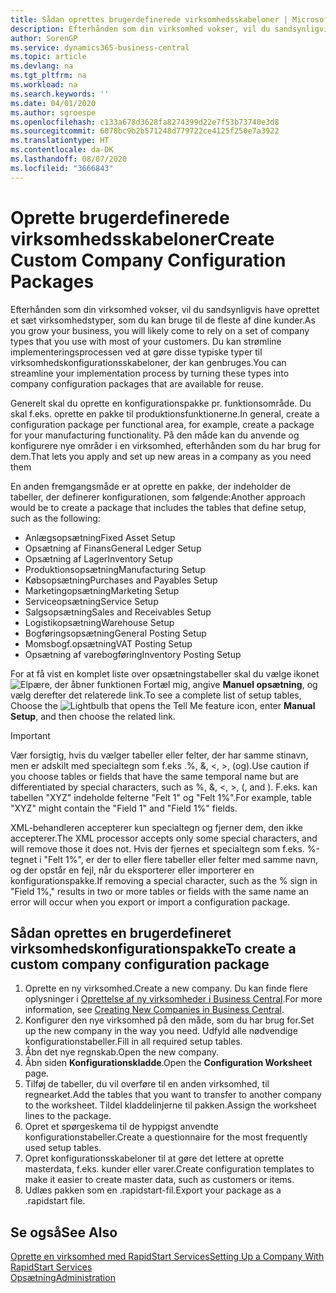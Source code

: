 ```yaml
---
title: Sådan oprettes brugerdefinerede virksomhedsskabeloner | Microsoft Docs
description: Efterhånden som din virksomhed vokser, vil du sandsynligvis have oprettet et sæt virksomhedstyper, som du kan bruge til de fleste af dine kunder. Du kan strømline implementeringsprocessen ved at gøre disse typiske typer til virksomhedskonfigurationsskabeloner, der kan genbruges.
author: SorenGP
ms.service: dynamics365-business-central
ms.topic: article
ms.devlang: na
ms.tgt_pltfrm: na
ms.workload: na
ms.search.keywords: ''
ms.date: 04/01/2020
ms.author: sgroespe
ms.openlocfilehash: c133a678d3628fa8274399d22e7f53b73740e3d8
ms.sourcegitcommit: 6078bc9b2b571248d779722ce4125f250e7a3922
ms.translationtype: HT
ms.contentlocale: da-DK
ms.lasthandoff: 08/07/2020
ms.locfileid: "3666843"
---
```

# <a name="create-custom-company-configuration-packages"></a><span data-ttu-id="7f3ff-104">Oprette brugerdefinerede virksomhedsskabeloner</span><span class="sxs-lookup"><span data-stu-id="7f3ff-104">Create Custom Company Configuration Packages</span></span>
<span data-ttu-id="7f3ff-105">Efterhånden som din virksomhed vokser, vil du sandsynligvis have oprettet et sæt virksomhedstyper, som du kan bruge til de fleste af dine kunder.</span><span class="sxs-lookup"><span data-stu-id="7f3ff-105">As you grow your business, you will likely come to rely on a set of company types that you use with most of your customers.</span></span> <span data-ttu-id="7f3ff-106">Du kan strømline implementeringsprocessen ved at gøre disse typiske typer til virksomhedskonfigurationsskabeloner, der kan genbruges.</span><span class="sxs-lookup"><span data-stu-id="7f3ff-106">You can streamline your implementation process by turning these types into company configuration packages that are available for reuse.</span></span>  

<span data-ttu-id="7f3ff-107">Generelt skal du oprette en konfigurationspakke pr. funktionsområde. Du skal f.eks. oprette en pakke til produktionsfunktionerne.</span><span class="sxs-lookup"><span data-stu-id="7f3ff-107">In general, create a configuration package per functional area, for example, create a package for your manufacturing functionality.</span></span> <span data-ttu-id="7f3ff-108">På den måde kan du anvende og konfigurere nye områder i en virksomhed, efterhånden som du har brug for dem.</span><span class="sxs-lookup"><span data-stu-id="7f3ff-108">That lets you apply and set up new areas in a company as you need them</span></span>  

<span data-ttu-id="7f3ff-109">En anden fremgangsmåde er at oprette en pakke, der indeholder de tabeller, der definerer konfigurationen, som følgende:</span><span class="sxs-lookup"><span data-stu-id="7f3ff-109">Another approach would be to create a package that includes the tables that define setup, such as the following:</span></span>  

-   <span data-ttu-id="7f3ff-110">Anlægsopsætning</span><span class="sxs-lookup"><span data-stu-id="7f3ff-110">Fixed Asset Setup</span></span>  
-   <span data-ttu-id="7f3ff-111">Opsætning af Finans</span><span class="sxs-lookup"><span data-stu-id="7f3ff-111">General Ledger Setup</span></span>  
-   <span data-ttu-id="7f3ff-112">Opsætning af Lager</span><span class="sxs-lookup"><span data-stu-id="7f3ff-112">Inventory Setup</span></span>  
-   <span data-ttu-id="7f3ff-113">Produktionsopsætning</span><span class="sxs-lookup"><span data-stu-id="7f3ff-113">Manufacturing Setup</span></span>  
-   <span data-ttu-id="7f3ff-114">Købsopsætning</span><span class="sxs-lookup"><span data-stu-id="7f3ff-114">Purchases and Payables Setup</span></span>  
-   <span data-ttu-id="7f3ff-115">Marketingopsætning</span><span class="sxs-lookup"><span data-stu-id="7f3ff-115">Marketing Setup</span></span>  
-   <span data-ttu-id="7f3ff-116">Serviceopsætning</span><span class="sxs-lookup"><span data-stu-id="7f3ff-116">Service Setup</span></span>  
-   <span data-ttu-id="7f3ff-117">Salgsopsætning</span><span class="sxs-lookup"><span data-stu-id="7f3ff-117">Sales and Receivables Setup</span></span>  
-   <span data-ttu-id="7f3ff-118">Logistikopsætning</span><span class="sxs-lookup"><span data-stu-id="7f3ff-118">Warehouse Setup</span></span>  
-   <span data-ttu-id="7f3ff-119">Bogføringsopsætning</span><span class="sxs-lookup"><span data-stu-id="7f3ff-119">General Posting Setup</span></span>  
-   <span data-ttu-id="7f3ff-120">Momsbogf.opsætning</span><span class="sxs-lookup"><span data-stu-id="7f3ff-120">VAT Posting Setup</span></span>  
-   <span data-ttu-id="7f3ff-121">Opsætning af varebogføring</span><span class="sxs-lookup"><span data-stu-id="7f3ff-121">Inventory Posting Setup</span></span>  

<span data-ttu-id="7f3ff-122">For at få vist en komplet liste over opsætningstabeller skal du vælge ikonet ![Elpære, der åbner funktionen Fortæl mig](media/ui-search/search_small.png "Fortæl mig, hvad du vil foretage dig"), angive **Manuel opsætning**, og vælg derefter det relaterede link.</span><span class="sxs-lookup"><span data-stu-id="7f3ff-122">To see a complete list of setup tables, Choose the ![Lightbulb that opens the Tell Me feature](media/ui-search/search_small.png "Tell me what you want to do") icon, enter **Manual Setup**, and then choose the related link.</span></span>  

> [!IMPORTANT]
> <span data-ttu-id="7f3ff-123">Vær forsigtig, hvis du vælger tabeller eller felter, der har samme stinavn, men er adskilt med specialtegn som f.eks .%, &, <, >, (og).</span><span class="sxs-lookup"><span data-stu-id="7f3ff-123">Use caution if you choose tables or fields that have the same temporal name but are differentiated by special characters, such as %, &, <, >, (, and ).</span></span> <span data-ttu-id="7f3ff-124">F.eks. kan tabellen "XYZ" indeholde felterne "Felt 1" og "Felt 1%".</span><span class="sxs-lookup"><span data-stu-id="7f3ff-124">For example, table "XYZ" might contain the "Field 1" and "Field 1%" fields.</span></span>
>
> <span data-ttu-id="7f3ff-125">XML-behandleren accepterer kun specialtegn og fjerner dem, den ikke accepterer.</span><span class="sxs-lookup"><span data-stu-id="7f3ff-125">The XML processor accepts only some special characters, and will remove those it does not.</span></span> <span data-ttu-id="7f3ff-126">Hvis der fjernes et specialtegn som f.eks. %-tegnet i "Felt 1%", er der to eller flere tabeller eller felter med samme navn, og der opstår en fejl, når du eksporterer eller importerer en konfigurationspakke.</span><span class="sxs-lookup"><span data-stu-id="7f3ff-126">If removing a special character, such as the % sign in "Field 1%," results in two or more tables or fields with the same name an error will occur when you export or import a configuration package.</span></span>

## <a name="to-create-a-custom-company-configuration-package"></a><span data-ttu-id="7f3ff-127">Sådan oprettes en brugerdefineret virksomhedskonfigurationspakke</span><span class="sxs-lookup"><span data-stu-id="7f3ff-127">To create a custom company configuration package</span></span>  
1.  <span data-ttu-id="7f3ff-128">Oprette en ny virksomhed.</span><span class="sxs-lookup"><span data-stu-id="7f3ff-128">Create a new company.</span></span> <span data-ttu-id="7f3ff-129">Du kan finde flere oplysninger i [Oprettelse af ny virksomheder i Business Central](about-new-company.md).</span><span class="sxs-lookup"><span data-stu-id="7f3ff-129">For more information, see [Creating New Companies in Business Central](about-new-company.md).</span></span>  
3.  <span data-ttu-id="7f3ff-130">Konfigurer den nye virksomhed på den måde, som du har brug for.</span><span class="sxs-lookup"><span data-stu-id="7f3ff-130">Set up the new company in the way you need.</span></span> <span data-ttu-id="7f3ff-131">Udfyld alle nødvendige konfigurationstabeller.</span><span class="sxs-lookup"><span data-stu-id="7f3ff-131">Fill in all required setup tables.</span></span>  
4.  <span data-ttu-id="7f3ff-132">Åbn det nye regnskab.</span><span class="sxs-lookup"><span data-stu-id="7f3ff-132">Open the new company.</span></span>
5. <span data-ttu-id="7f3ff-133">Åbn siden **Konfigurationskladde**.</span><span class="sxs-lookup"><span data-stu-id="7f3ff-133">Open the **Configuration Worksheet** page.</span></span>  
6.  <span data-ttu-id="7f3ff-134">Tilføj de tabeller, du vil overføre til en anden virksomhed, til regnearket.</span><span class="sxs-lookup"><span data-stu-id="7f3ff-134">Add the tables that you want to transfer to another company to the worksheet.</span></span> <span data-ttu-id="7f3ff-135">Tildel kladdelinjerne til pakken.</span><span class="sxs-lookup"><span data-stu-id="7f3ff-135">Assign the worksheet lines to the package.</span></span>  
7.  <span data-ttu-id="7f3ff-136">Opret et spørgeskema til de hyppigst anvendte konfigurationstabeller.</span><span class="sxs-lookup"><span data-stu-id="7f3ff-136">Create a questionnaire for the most frequently used setup tables.</span></span>  
8.  <span data-ttu-id="7f3ff-137">Opret konfigurationsskabeloner til at gøre det lettere at oprette masterdata, f.eks. kunder eller varer.</span><span class="sxs-lookup"><span data-stu-id="7f3ff-137">Create configuration templates to make it easier to create master data, such as customers or items.</span></span>  
9.  <span data-ttu-id="7f3ff-138">Udlæs pakken som en .rapidstart-fil.</span><span class="sxs-lookup"><span data-stu-id="7f3ff-138">Export your package as a .rapidstart file.</span></span>  

## <a name="see-also"></a><span data-ttu-id="7f3ff-139">Se også</span><span class="sxs-lookup"><span data-stu-id="7f3ff-139">See Also</span></span>  
[<span data-ttu-id="7f3ff-140">Oprette en virksomhed med RapidStart Services</span><span class="sxs-lookup"><span data-stu-id="7f3ff-140">Setting Up a Company With RapidStart Services</span></span>](admin-set-up-a-company-with-rapidstart.md)  
[<span data-ttu-id="7f3ff-141">Opsætning</span><span class="sxs-lookup"><span data-stu-id="7f3ff-141">Administration</span></span>](admin-setup-and-administration.md)
